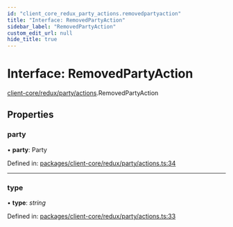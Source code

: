 ```yaml
---
id: "client_core_redux_party_actions.removedpartyaction"
title: "Interface: RemovedPartyAction"
sidebar_label: "RemovedPartyAction"
custom_edit_url: null
hide_title: true
---
```


# Interface: RemovedPartyAction

[client-core/redux/party/actions](../modules/client_core_redux_party_actions.md).RemovedPartyAction

## Properties

### party

• **party**: Party

Defined in: [packages/client-core/redux/party/actions.ts:34](https://github.com/xr3ngine/xr3ngine/blob/9d253dc38/packages/client-core/redux/party/actions.ts#L34)

___

### type

• **type**: *string*

Defined in: [packages/client-core/redux/party/actions.ts:33](https://github.com/xr3ngine/xr3ngine/blob/9d253dc38/packages/client-core/redux/party/actions.ts#L33)
